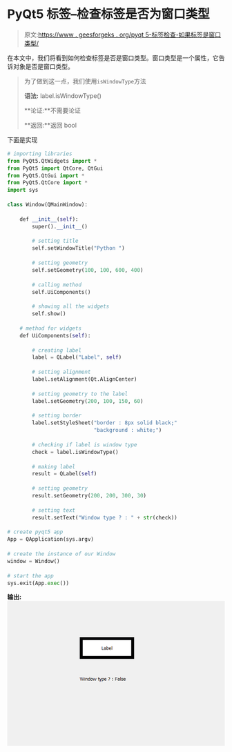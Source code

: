 # PyQt5 标签–检查标签是否为窗口类型

> 原文:[https://www . geesforgeks . org/pyqt 5-标签检查-如果标签是窗口类型/](https://www.geeksforgeeks.org/pyqt5-label-checking-if-label-is-window-type/)

在本文中，我们将看到如何检查标签是否是窗口类型。窗口类型是一个属性，它告诉对象是否是窗口类型。

> 为了做到这一点，我们使用`isWindowType`方法
> 
> **语法:** label.isWindowType()
> 
> **论证:**不需要论证
> 
> **返回:**返回 bool

下面是实现

```py
# importing libraries
from PyQt5.QtWidgets import * 
from PyQt5 import QtCore, QtGui
from PyQt5.QtGui import * 
from PyQt5.QtCore import * 
import sys

class Window(QMainWindow):

    def __init__(self):
        super().__init__()

        # setting title
        self.setWindowTitle("Python ")

        # setting geometry
        self.setGeometry(100, 100, 600, 400)

        # calling method
        self.UiComponents()

        # showing all the widgets
        self.show()

    # method for widgets
    def UiComponents(self):

        # creating label
        label = QLabel("Label", self)

        # setting alignment
        label.setAlignment(Qt.AlignCenter)

        # setting geometry to the label
        label.setGeometry(200, 100, 150, 60)

        # setting border
        label.setStyleSheet("border : 8px solid black;"
                            "background : white;")

        # checking if label is window type
        check = label.isWindowType()

        # making label
        result = QLabel(self)

        # setting geometry
        result.setGeometry(200, 200, 300, 30)

        # setting text
        result.setText("Window type ? : " + str(check))

# create pyqt5 app
App = QApplication(sys.argv)

# create the instance of our Window
window = Window()

# start the app
sys.exit(App.exec())
```

**输出:**
![](img/1c44fd8b57da95ca7adb97811ab672d1.png)